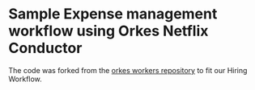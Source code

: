 # Sample Expense management workflow using Orkes Netflix Conductor

The code was forked from the [orkes workers repository](https://github.com/orkes-io/orkesworkers) to fit our Hiring Workflow.
